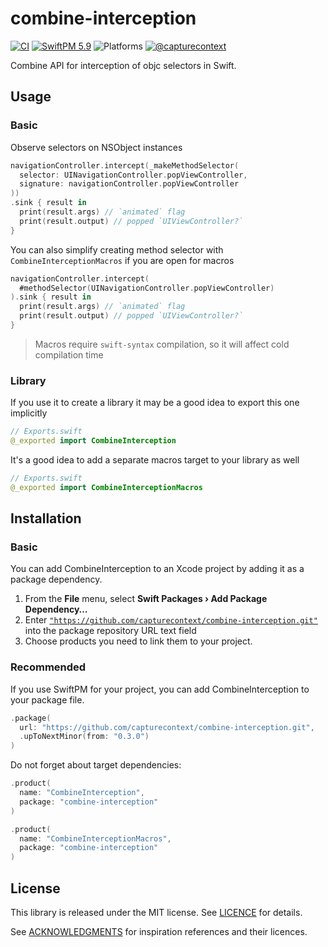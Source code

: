 # combine-interception

[![CI](https://github.com/CaptureContext/combine-interception/actions/workflows/ci.yml/badge.svg)](https://github.com/CaptureContext/combine-interception/actions/workflows/ci.yml) [![SwiftPM 5.9](https://img.shields.io/badge/swiftpm-5.9-ED523F.svg?style=flat)](https://swift.org/download/) ![Platforms](https://img.shields.io/badge/Platforms-iOS_13_|_macOS_10.15_|_Catalyst_13_|_tvOS_14_|_watchOS_7-ED523F.svg?style=flat) [![@capturecontext](https://img.shields.io/badge/contact-@capturecontext-1DA1F2.svg?style=flat&logo=twitter)](https://twitter.com/capture_context) 

Combine API for interception of objc selectors in Swift.

## Usage

### Basic

Observe selectors on NSObject instances

```swift
navigationController.intercept(_makeMethodSelector(
  selector: UINavigationController.popViewController,
  signature: navigationController.popViewController
))
.sink { result in
  print(result.args) // `animated` flag
  print(result.output) // popped `UIViewController?`
}
```

You can also simplify creating method selector with `CombineInterceptionMacros` if you are open for macros

```swift
navigationController.intercept(
  #methodSelector(UINavigationController.popViewController)
).sink { result in
  print(result.args) // `animated` flag
  print(result.output) // popped `UIViewController?`
}
```

>  Macros require `swift-syntax` compilation, so it will affect cold compilation time

### Library

If you use it to create a library it may be a good idea to export this one implicitly

```swift
// Exports.swift
@_exported import CombineInterception
```

It's a good idea to add a separate macros target to your library as well

```swift
// Exports.swift
@_exported import CombineInterceptionMacros
```

## Installation

### Basic

You can add CombineInterception to an Xcode project by adding it as a package dependency.

1. From the **File** menu, select **Swift Packages › Add Package Dependency…**
2. Enter [`"https://github.com/capturecontext/combine-interception.git"`](https://github.com/capturecontext/combine-interception.git) into the package repository URL text field
3. Choose products you need to link them to your project.

### Recommended

If you use SwiftPM for your project, you can add CombineInterception to your package file.

```swift
.package(
  url: "https://github.com/capturecontext/combine-interception.git", 
  .upToNextMinor(from: "0.3.0")
)
```

Do not forget about target dependencies:

```swift
.product(
  name: "CombineInterception", 
  package: "combine-interception"
)
```

```swift
.product(
  name: "CombineInterceptionMacros",
  package: "combine-interception"
)
```



## License

This library is released under the MIT license. See [LICENCE](LICENCE) for details.

See [ACKNOWLEDGMENTS](ACKNOWLEDGMENTS) for inspiration references and their licences.
